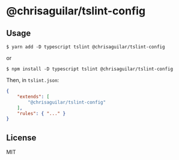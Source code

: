 # @chrisaguilar/tslint-config

## Usage

`$ yarn add -D typescript tslint @chrisaguilar/tslint-config`

or

`$ npm install -D typescript tslint @chrisaguilar/tslint-config`

Then, in `tslint.json`:
```json
{
    "extends": [
        "@chrisaguilar/tslint-config"
    ],
    "rules": { "..." }
}
```

## License
MIT
